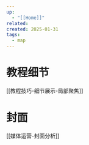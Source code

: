 ```yaml
---
up:
  - "[[Home]]"
related: 
created: 2025-01-31
tags:
  - map
---
```




# 教程细节


[[教程技巧-细节展示-局部聚焦]]


# 封面

[[媒体运营-封面分析]]